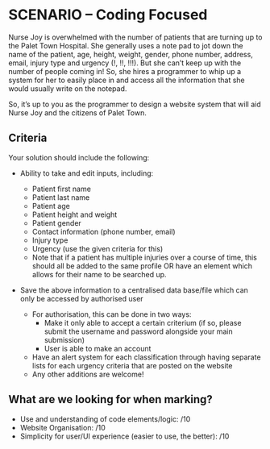 # SCENARIO – Coding Focused

Nurse Joy is overwhelmed with the number of patients that are turning up to the
Palet Town Hospital. She generally uses a note pad to jot down the name of the
patient, age, height, weight, gender, phone number, address, email, injury type
and urgency (!, !!, !!!). But she can’t keep up with the number of people coming
in! So, she hires a programmer to whip up a system for her to easily place in
and access all the information that she would usually write on the notepad.

So, it’s up to you as the programmer to design a website system that will aid
Nurse Joy and the citizens of Palet Town.

## Criteria

Your solution should include the following:

- Ability to take and edit inputs, including:

  - Patient first name
  - Patient last name
  - Patient age
  - Patient height and weight
  - Patient gender
  - Contact information (phone number, email)
  - Injury type
  - Urgency (use the given criteria for this)
  - Note that if a patient has multiple injuries over a course of time, this
    should all be added to the same profile OR have an element which allows for
    their name to be searched up.

- Save the above information to a centralised data base/file which can only be
  accessed by authorised user
  - For authorisation, this can be done in two ways:
    - Make it only able to accept a certain criterium (if so, please submit the
      username and password alongside your main submission)
    - User is able to make an account
  - Have an alert system for each classification through having separate lists
    for each urgency criteria that are posted on the website
  - Any other additions are welcome!

## What are we looking for when marking?

- Use and understanding of code elements/logic: /10
- Website Organisation: /10
- Simplicity for user/UI experience (easier to use, the better): /10
